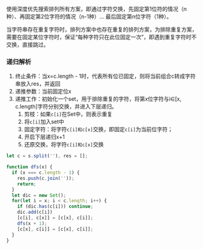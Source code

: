 使用深度优先搜索排列所有方案，即通过字符交换，先固定第1位符的情况（n种）、再固定第2位字符的情况（n-1种）... 最后固定第n位字符（1种）。

当字符串存在重复字符时，排列方案中也存在重复的排列方案，为排除重复方案，需要在固定某位字符时，保证“每种字符只在此位固定一次”，即遇到重复字符时不交换，直接跳过。

### 递归解析
1. 终止条件：当x=c.length - 1时，代表所有位已固定，则将当前组合c转成字符串放入res，并返回
2. 递推参数：当前固定位x
3. 递推工作：初始化一个set，用于排除重复的字符，将第x位字符与i∈[x, c.length]字符分别交换，并进入下层递归。
   1. 剪枝：如果`c[i]`在Set中，则表示重复
   2. 将`c[i]`加入set中
   3. 固定字符：将字符`c[i]和c[x]`交换，即固定`c[i]`为当前位字符；
   4. 开启下层递归x+1
   5. 还原交换，将字符`c[i]和c[x]`交换

```javascript
let c = s.split(''), res = [];

function dfs(x) {
  if (x === c.length - 1) {
    res.push(c.join(''));
    return;
  }
  let dic = new Set();
  for(let i = x; i < c.length; i++) {
    if (dic.has(c[i])) continue;
    dic.add(c[i])
    [c[i], c[x]] = [c[x], c[i]];
    dfs(x + 1);
    [c[x], c[i]] = [c[x], c[i]];
  }
}
```